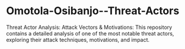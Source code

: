 # Omotola-Osibanjo--Threat-Actors
Threat Actor Analysis: Attack Vectors &amp; Motivations: This repository contains a detailed analysis of one of the most notable threat actors, exploring their attack techniques, motivations, and impact. 
